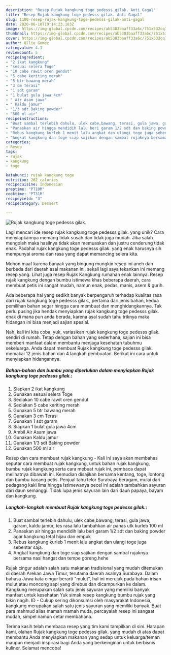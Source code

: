 ```yaml
---
description: "Resep Rujak kangkung toge pedesss gilak. Anti Gagal"
title: "Resep Rujak kangkung toge pedesss gilak. Anti Gagal"
slug: 1100-resep-rujak-kangkung-toge-pedesss-gilak-anti-gagal
date: 2020-06-10T19:14:23.183Z
image: https://img-global.cpcdn.com/recipes/ab5303baaff33a6c/751x532cq70/rujak-kangkung-toge-pedesss-gilak-foto-resep-utama.jpg
thumbnail: https://img-global.cpcdn.com/recipes/ab5303baaff33a6c/751x532cq70/rujak-kangkung-toge-pedesss-gilak-foto-resep-utama.jpg
cover: https://img-global.cpcdn.com/recipes/ab5303baaff33a6c/751x532cq70/rujak-kangkung-toge-pedesss-gilak-foto-resep-utama.jpg
author: Ollie Gomez
ratingvalue: 4.1
reviewcount: 5
recipeingredient:
- "2 ikat kangkung"
- "sesuai selera Toge"
- "10 cabe rawit oren gendut"
- "5 cabe keriting merah"
- "5 btr bawang merah"
- "3 cm Terasi"
- "1 sdt garam"
- "1 bulat gula jawa 4cm"
- " Air Asam jawa"
- " Kaldu jamur"
- "1/3 sdt Baking powder"
- "500 ml air"
recipeinstructions:
- "Buat sambal terlebih dahulu, ulek cabe,bawang, terasi, gula jawa, garam, kaldu jamur, tes rasa lalu tambahkan air panas utk kurleb 100 ml"
- "Panaskan air hingga mendidih lalu beri garam 1/2 sdt dan baking powder agar kangkung tetal hijau dan empuk"
- "Rebus kangkung kurleb 1 menit lalu angkat dan ulangi toge juga sebentar saja."
- "Angkat kangkung dan toge siap sajikan dengan sambal rujaknya bersama nasi hangat dan tempe goreng.hehe"
categories:
- Resep
tags:
- rujak
- kangkung
- toge

katakunci: rujak kangkung toge 
nutrition: 262 calories
recipecuisine: Indonesian
preptime: "PT10M"
cooktime: "PT31M"
recipeyield: "3"
recipecategory: Dessert

---
```



![Rujak kangkung toge pedesss gilak.](https://img-global.cpcdn.com/recipes/ab5303baaff33a6c/751x532cq70/rujak-kangkung-toge-pedesss-gilak-foto-resep-utama.jpg)

Lagi mencari ide resep rujak kangkung toge pedesss gilak. yang unik? Cara menyiapkannya memang tidak susah dan tidak juga mudah. Jika salah mengolah maka hasilnya tidak akan memuaskan dan justru cenderung tidak enak. Padahal rujak kangkung toge pedesss gilak. yang enak harusnya sih mempunyai aroma dan rasa yang dapat memancing selera kita.

Mohon maaf karena banyak yang bingung mungkin resep ini aneh dan berbeda dari daerah asal makanan ini, sekali lagi saya tekankan ini memang resep yang. Lihat juga resep Rujak Kangkung rumahan enak lainnya. Resep rujak kangkung dengan bumbu istimewa khas beberapa daerah, cara membuat petis ini sangat mudah, namun enak, pedas, manis, asem &amp; gurih.

Ada beberapa hal yang sedikit banyak berpengaruh terhadap kualitas rasa dari rujak kangkung toge pedesss gilak., pertama dari jenis bahan, kedua pemilihan bahan segar hingga cara membuat dan menghidangkannya. Tak perlu pusing jika hendak menyiapkan rujak kangkung toge pedesss gilak. enak di mana pun anda berada, karena asal sudah tahu triknya maka hidangan ini bisa menjadi sajian spesial.


Nah, kali ini kita coba, yuk, variasikan rujak kangkung toge pedesss gilak. sendiri di rumah. Tetap dengan bahan yang sederhana, sajian ini bisa memberi manfaat dalam membantu menjaga kesehatan tubuhmu sekeluarga. Anda dapat membuat Rujak kangkung toge pedesss gilak. memakai 12 jenis bahan dan 4 langkah pembuatan. Berikut ini cara untuk menyiapkan hidangannya.

<!--inarticleads1-->

##### Bahan-bahan dan bumbu yang diperlukan dalam menyiapkan Rujak kangkung toge pedesss gilak.:

1. Siapkan 2 ikat kangkung
1. Gunakan sesuai selera Toge
1. Sediakan 10 cabe rawit oren gendut
1. Sediakan 5 cabe keriting merah
1. Gunakan 5 btr bawang merah
1. Gunakan 3 cm Terasi
1. Gunakan 1 sdt garam
1. Siapkan 1 bulat gula jawa 4cm
1. Ambil  Air Asam jawa
1. Gunakan  Kaldu jamur
1. Gunakan 1/3 sdt Baking powder
1. Gunakan 500 ml air


Resep dan cara membuat rujak kangkung - Kali ini saya akan membahas seputar cara membuat rujak kangkung, untuk bahan rujak kangkung, bumbu rujak kangkung serta cara mebuat rujak ini, pembaca dapat melihatnya dibawah ini. Kemudian disajikan bersama kentang, toge, lontong dan bumbu kacang petis. Penjual tahu telor Surabaya beragam, mulai dari pedagang kaki lima hingga Istimewanya pecel ini adalah tambahkan sayuran dari daun semanggi. Tidak lupa jenis sayuran lain dari daun papaya, bayam dan kangkung. 

<!--inarticleads2-->

##### Langkah-langkah membuat Rujak kangkung toge pedesss gilak.:

1. Buat sambal terlebih dahulu, ulek cabe,bawang, terasi, gula jawa, garam, kaldu jamur, tes rasa lalu tambahkan air panas utk kurleb 100 ml
1. Panaskan air hingga mendidih lalu beri garam 1/2 sdt dan baking powder agar kangkung tetal hijau dan empuk
1. Rebus kangkung kurleb 1 menit lalu angkat dan ulangi toge juga sebentar saja.
1. Angkat kangkung dan toge siap sajikan dengan sambal rujaknya bersama nasi hangat dan tempe goreng.hehe


Rujak cingur adalah salah satu makanan tradisional yang mudah ditemukan di daerah Arekan Jawa Timur, terutama daerah asalnya Surabaya. Dalam bahasa Jawa kata cingur berarti &#34;mulut&#34;, hal ini merujuk pada bahan irisan mulut atau moncong sapi yang direbus dan dicampurkan ke dalam. Kangkung merupakan salah satu jenis sayuran yang memiliki banyak manfaat untuk kesehatan Yuk simak resep kangkung bumbu rujak yang bikin nagih. ID - Cukup sering dikonsumsi oleh masyarakat Indonesia, kangkung merupakan salah satu jenis sayuran yang memiliki banyak. Buat para mahmud alias mamah mamah muda, percayalah resep ini sangaat mudah, simpel namun cetar membahana. 

Terima kasih telah membaca resep yang tim kami tampilkan di sini. Harapan kami, olahan Rujak kangkung toge pedesss gilak. yang mudah di atas dapat membantu Anda menyiapkan makanan yang sedap untuk keluarga/teman maupun menjadi inspirasi bagi Anda yang berkeinginan untuk berbisnis kuliner. Selamat mencoba!
